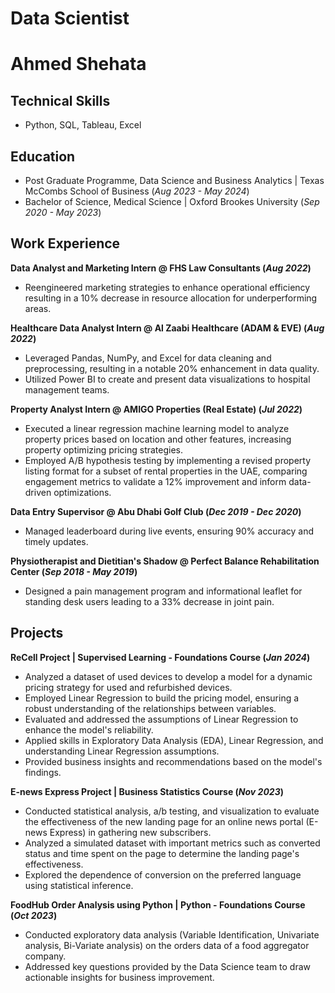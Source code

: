 # Data Scientist 
# Ahmed Shehata 

## Technical Skills
- Python, SQL, Tableau, Excel 

## Education
- Post Graduate Programme, Data Science and Business Analytics | Texas McCombs School of Business (_Aug 2023 - May 2024_)
- Bachelor of Science, Medical Science | Oxford Brookes University (_Sep 2020 - May 2023_) 

## Work Experience
**Data Analyst and Marketing Intern @ FHS Law Consultants (_Aug 2022_)**
- Reengineered marketing strategies to enhance operational efficiency resulting in a 10% decrease in resource allocation for underperforming areas.

**Healthcare Data Analyst Intern @ Al Zaabi Healthcare (ADAM & EVE) (_Aug 2022_)**
- Leveraged Pandas, NumPy, and Excel for data cleaning and preprocessing, resulting in a notable 20% enhancement in data quality.
- Utilized Power BI to create and present data visualizations to hospital management teams.

**Property Analyst Intern @ AMIGO Properties (Real Estate) (_Jul 2022_)**
- Executed a linear regression machine learning model to analyze property prices based on location and other features, increasing property optimizing pricing strategies.
- Employed A/B hypothesis testing by implementing a revised property listing format for a subset of rental properties in the UAE, comparing engagement metrics to validate a 12% improvement and inform data-driven optimizations.

**Data Entry Supervisor @ Abu Dhabi Golf Club (_Dec 2019 - Dec 2020_)**
- Managed leaderboard during live events, ensuring 90% accuracy and timely updates.

**Physiotherapist and Dietitian's Shadow @ Perfect Balance Rehabilitation Center (_Sep 2018 - May 2019_)**
- Designed a pain management program and informational leaflet for standing desk users leading to a 33% decrease in joint pain.

## Projects

**ReCell Project | Supervised Learning - Foundations Course (_Jan 2024_)**
- Analyzed a dataset of used devices to develop a model for a dynamic pricing strategy for used and refurbished devices.
- Employed Linear Regression to build the pricing model, ensuring a robust understanding of the relationships between variables.
- Evaluated and addressed the assumptions of Linear Regression to enhance the model's reliability.
- Applied skills in Exploratory Data Analysis (EDA), Linear Regression, and understanding Linear Regression assumptions.
- Provided business insights and recommendations based on the model's findings.
  
**E-news Express Project | Business Statistics Course (_Nov 2023_)**
- Conducted statistical analysis, a/b testing, and visualization to evaluate the effectiveness of the new landing page for an online news portal (E-news Express) in gathering new subscribers.
- Analyzed a simulated dataset with important metrics such as converted status and time spent on the page to determine the landing page's effectiveness.
- Explored the dependence of conversion on the preferred language using statistical inference.

**FoodHub Order Analysis using Python | Python - Foundations Course (_Oct 2023_)**
- Conducted exploratory data analysis (Variable Identification, Univariate analysis, Bi-Variate analysis) on the orders data of a food aggregator company.
- Addressed key questions provided by the Data Science team to draw actionable insights for business improvement.



